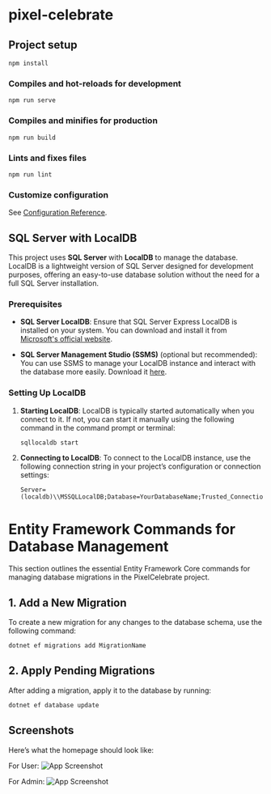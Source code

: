 # pixel-celebrate

## Project setup
```
npm install
```

### Compiles and hot-reloads for development
```
npm run serve
```

### Compiles and minifies for production
```
npm run build
```

### Lints and fixes files
```
npm run lint
```

### Customize configuration
See [Configuration Reference](https://cli.vuejs.org/config/).


## SQL Server with LocalDB

This project uses **SQL Server** with **LocalDB** to manage the database. LocalDB is a lightweight version of SQL Server designed for development purposes, offering an easy-to-use database solution without the need for a full SQL Server installation.

### Prerequisites

- **SQL Server LocalDB**: Ensure that SQL Server Express LocalDB is installed on your system. You can download and install it from [Microsoft's official website](https://docs.microsoft.com/en-us/sql/ssdt/download-sql-server-data-tools?view=sql-server-ver15).
  
- **SQL Server Management Studio (SSMS)** (optional but recommended): You can use SSMS to manage your LocalDB instance and interact with the database more easily. Download it [here](https://aka.ms/ssmsfullsetup).

### Setting Up LocalDB

1. **Starting LocalDB**:
   LocalDB is typically started automatically when you connect to it. If not, you can start it manually using the following command in the command prompt or terminal:

   ```bash
   sqllocaldb start


2. **Connecting to LocalDB**:
   To connect to the LocalDB instance, use the following connection string in your project’s configuration or connection settings:

   ```plaintext
   Server=(localdb)\\MSSQLLocalDB;Database=YourDatabaseName;Trusted_Connection=True;

# Entity Framework Commands for Database Management

This section outlines the essential Entity Framework Core commands for managing database migrations in the PixelCelebrate project.

## 1. Add a New Migration

To create a new migration for any changes to the database schema, use the following command:

```bash
dotnet ef migrations add MigrationName
```

## 2. Apply Pending Migrations

After adding a migration, apply it to the database by running:

```bash
dotnet ef database update
```

## Screenshots

Here’s what the homepage should look like:

For User:
![App Screenshot](assets/userScreenshot.png)

For Admin:
![App Screenshot](assets/adminScreenshot.png)
